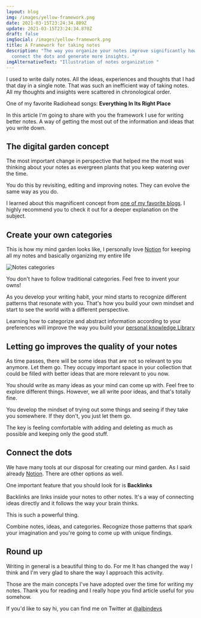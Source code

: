 ```yaml
---
layout: blog
img: /images/yellow-framework.png
date: 2021-03-15T23:24:34.809Z
update: 2021-03-15T23:24:34.870Z
draft: false
imgSocial: /images/yellow-framework.png
title: A Framework for taking notes
description: "The way you organize your notes improve significantly how you
  connect the dots and generate more insights. "
imgAlternativeText: "Illustration of notes organization "
---
```

I used to write daily notes. All the ideas, experiences and thoughts that I had that day in a single note. That was such an inefficient way of taking notes. All my thoughts and insights were scattered in chronological order.

One of my favorite Radiohead songs: **Everything In Its Right Place**

In this article I'm going to share with you the framework I use for writing better notes. A way of getting the most out of the information and ideas that you write down.

## The digital garden concept

The most important change in perspective that helped me the most was thinking about your notes as evergreen plants that you keep watering over the time. 

You do this by revisiting, editing and improving notes. They can evolve the same way as you do.

I learned about this magnificent concept from [one of my favorite blogs](https://nesslabs.com/digital-garden-set-up). I highly recommend you to check it out for a deeper explanation on the subject.

## Create your own categories

This is how my mind garden looks like, I personally love [Notion](notion.so) for keeping all my notes and basically organizing my entire life

![Notes categories](/images/screenshot_2021-03-15-notion-–-the-all-in-one-workspace-for-your-notes-tasks-wikis-and-databases-.png)

You don't have to follow traditional categories. Feel free to invent your owns!

As you develop your writing habit, your mind starts to recognize different patterns that resonate with you. That's how you build your own mindset and start to see the world with a different perspective.

Learning how to categorize and abstract information according to your preferences will improve the way you build your [personal knowledge Library](https://en.wikipedia.org/wiki/Personal_knowledge_management)

## Letting go improves the quality of your notes

As time passes, there will be some ideas that are not so relevant to you anymore. Let them go. They occupy important space in your collection that could be filled with better ideas that are more relevant to you now.

You should write as many ideas as your mind can come up with. Feel free to explore different things. However, we all write poor ideas, and that's totally fine.

You develop the mindset of trying out some things and seeing if they take you somewhere. If they don't, you just let them go.

The key is feeling comfortable with adding and deleting as much as possible and keeping only the good stuff.

## Connect the dots

We have many tools at our disposal for creating our mind garden. As I said already [Notion](notion.so). There are other options as well. 

One important feature that you should look for is **Backlinks**

Backlinks are links inside your notes to other notes. It's a way of connecting ideas directly and it follows the way your brain thinks.

This is such a powerful thing.

Combine notes, ideas, and categories. Recognize those patterns that spark your imagination and you're going to come up with unique findings.

## Round up

Writing in general is a beautiful thing to do. For me It has changed the way I think and I'm very glad to share the way I approach this activity.

Those are the main concepts I've have adopted over the time for writing my notes. Thank you for reading and I really hope you find article useful for you somehow. 

If you'd like to say hi, you can find me on Twitter at [@albindevs](https://twitter.com/albindevs)